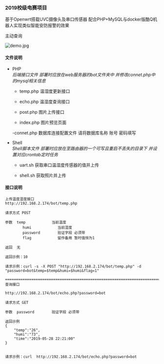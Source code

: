 ### 2019校级电赛项目

基于Openwrt搭载UVC摄像头及串口传感器  配合PHP+MySQL与docker版酷Q机器人实现类似智能安防报警的效果

主动查询
    
![demo.jpg](https://github.com/muzhiyun/Openwrt_camera_bot/blob/master/demo.jpg)


#### 文件说明

- PHP           
*后端接口文件 部署时应放在web服务器的bot文件夹中 并修改connet.php中的mysql相关信息*
    - temp.php	温湿度更新接口

    - echo.php	温湿度查询接口

    - post.php	图片上传接口

    - index.php	图片预览页面

    -connet.php 数据库连接配置文件 请将数据库名称 账号 密码填写

- Shell         
*Shell脚本文件 部署时应放在至路由器的一个可写且重启不丢失的目录下 并设置对应crontab定时任务*

    - uart.sh   获取串口温湿度传感器的值并上传

    - shell.sh	获取照片并上传


#### 接口说明

	上传温度湿度接口 
	http://192.168.2.174/bot/temp.php

	请求方式 POST

	参数 	temp 			当前温度
			humi			当前湿度
			password		验证字段 必须带	
			flag			留作备用 暂时值恒为1
			
	返回	无
	
	返回示例：10	

	请求示例：curl -s -X POST "http://192.168.2.174/bot/temp.php" -d "password=bot&temp=$temp&humi=$humi&flag=1"

	==================================================================================================================================================
	查询接口

	http://192.168.2.174/bot/echo.php?password=bot

	请求方式 GET

	参数	password		验证字段 必须带 

	返回示例
	{
		"temp":"26",
		"humi":"73",
		"time":"2019-05-28 22:21:00"
	}
		

	请求示例：curl  http://192.168.2.174/bot/echo.php?password=bot


			
			